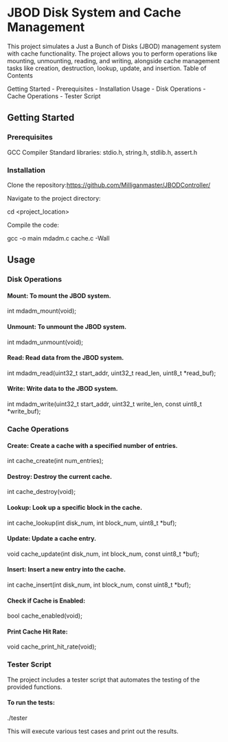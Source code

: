 # JBOD Disk System and Cache Management

This project simulates a Just a Bunch of Disks (JBOD) management system with cache functionality. The project allows you to perform operations like mounting, unmounting, reading, and writing, alongside cache management tasks like creation, destruction, lookup, update, and insertion.
Table of Contents

  Getting Started
      - Prerequisites
      - Installation
  Usage
      - Disk Operations
      - Cache Operations
      - Tester Script

## Getting Started
### Prerequisites

  GCC Compiler
  Standard libraries: stdio.h, string.h, stdlib.h, assert.h

### Installation

Clone the repository:https://github.com/Milliganmaster/JBODController/


Navigate to the project directory:


cd <project_location>

Compile the code:


gcc -o main mdadm.c cache.c -Wall

## Usage
### Disk Operations

#### Mount: To mount the JBOD system.

int mdadm_mount(void);

#### Unmount: To unmount the JBOD system.

int mdadm_unmount(void);

#### Read: Read data from the JBOD system.

int mdadm_read(uint32_t start_addr, uint32_t read_len, uint8_t *read_buf);

#### Write: Write data to the JBOD system.

int mdadm_write(uint32_t start_addr, uint32_t write_len, const uint8_t *write_buf);

### Cache Operations

#### Create: Create a cache with a specified number of entries.

int cache_create(int num_entries);

#### Destroy: Destroy the current cache.

int cache_destroy(void);

#### Lookup: Look up a specific block in the cache.

int cache_lookup(int disk_num, int block_num, uint8_t *buf);

#### Update: Update a cache entry.

void cache_update(int disk_num, int block_num, const uint8_t *buf);

#### Insert: Insert a new entry into the cache.

int cache_insert(int disk_num, int block_num, const uint8_t *buf);

#### Check if Cache is Enabled:

bool cache_enabled(void);

#### Print Cache Hit Rate:

void cache_print_hit_rate(void);

### Tester Script

The project includes a tester script that automates the testing of the provided functions.

#### To run the tests:

./tester

This will execute various test cases and print out the results.
